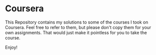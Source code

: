 # Coursera

This Repository contains my solutions to some of the courses I took on Coursera. Feel free to refer to them, but please don't copy them for your own assignments. That would just make it pointless for you to take the course.

Enjoy!

